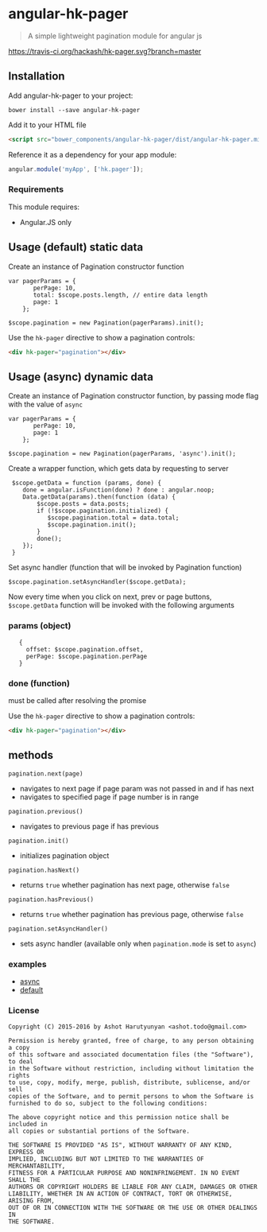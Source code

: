 # angular-hk-pager

> A simple lightweight pagination module for angular js

https://travis-ci.org/hackash/hk-pager.svg?branch=master

## Installation

Add angular-hk-pager to your project:

```
bower install --save angular-hk-pager
```

Add it to your HTML file

```html
<script src="bower_components/angular-hk-pager/dist/angular-hk-pager.min.js"></script>
```

Reference it as a dependency for your app module:

```js
angular.module('myApp', ['hk.pager']);
```

### Requirements

This module requires:

* Angular.JS only

## Usage (default) static data

Create an instance of Pagination constructor function

```
var pagerParams = {
       perPage: 10,
       total: $scope.posts.length, // entire data length 
       page: 1
    };
```

```
$scope.pagination = new Pagination(pagerParams).init();
```


Use the `hk-pager` directive to show a pagination controls:

```html
<div hk-pager="pagination"></div>
```

## Usage (async) dynamic data

Create an instance of Pagination constructor function, by passing mode flag with the value of `async`

```
var pagerParams = {
       perPage: 10, 
       page: 1
    };
```

```
$scope.pagination = new Pagination(pagerParams, 'async').init();
```

Create a wrapper function, which gets data by requesting to server

```
 $scope.getData = function (params, done) {
    done = angular.isFunction(done) ? done : angular.noop;
    Data.getData(params).then(function (data) {
        $scope.posts = data.posts;
        if (!$scope.pagination.initialized) {
           $scope.pagination.total = data.total;
           $scope.pagination.init();
        }
        done();
    });
 }
```


Set async handler (function that will be invoked by Pagination function)

```
$scope.pagination.setAsyncHandler($scope.getData);
```

Now every time when you click on next, prev or page buttons, 
`$scope.getData` function will be invoked with the following arguments

### params (object)
```
   {
     offset: $scope.pagination.offset,
     perPage: $scope.pagination.perPage
   } 
```

### done (function)
must be called after resolving the promise


Use the `hk-pager` directive to show a pagination controls:

```html
<div hk-pager="pagination"></div>
```

## methods

`pagination.next(page)`
 * navigates to next page if page param was not passed in and if has next
 * navigates to specified page if page number is in range
 
`pagination.previous()`
  * navigates to previous page if has previous
  
`pagination.init()`
  * initializes pagination object
  
`pagination.hasNext()`
  * returns `true` whether pagination has next page, otherwise `false`
  
`pagination.hasPrevious()`
  * returns `true` whether pagination has previous page,  otherwise `false`
  
`pagination.setAsyncHandler()`
  * sets async handler (available only when `pagination.mode` is set to `async`)
  

### examples

* [async](example/async-paging.html)
* [default](example/default-paging.html)
  
  

### License
```
Copyright (C) 2015-2016 by Ashot Harutyunyan <ashot.todo@gmail.com>

Permission is hereby granted, free of charge, to any person obtaining a copy
of this software and associated documentation files (the "Software"), to deal
in the Software without restriction, including without limitation the rights
to use, copy, modify, merge, publish, distribute, sublicense, and/or sell
copies of the Software, and to permit persons to whom the Software is
furnished to do so, subject to the following conditions:

The above copyright notice and this permission notice shall be included in
all copies or substantial portions of the Software.

THE SOFTWARE IS PROVIDED "AS IS", WITHOUT WARRANTY OF ANY KIND, EXPRESS OR
IMPLIED, INCLUDING BUT NOT LIMITED TO THE WARRANTIES OF MERCHANTABILITY,
FITNESS FOR A PARTICULAR PURPOSE AND NONINFRINGEMENT. IN NO EVENT SHALL THE
AUTHORS OR COPYRIGHT HOLDERS BE LIABLE FOR ANY CLAIM, DAMAGES OR OTHER
LIABILITY, WHETHER IN AN ACTION OF CONTRACT, TORT OR OTHERWISE, ARISING FROM,
OUT OF OR IN CONNECTION WITH THE SOFTWARE OR THE USE OR OTHER DEALINGS IN
THE SOFTWARE.

```